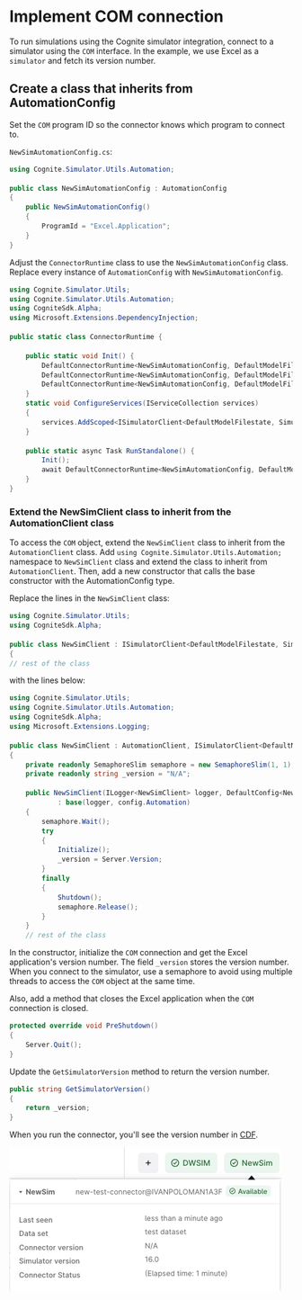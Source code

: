 # Implement COM connection

To run simulations using the Cognite simulator integration, connect to a simulator using the `COM` interface.
In the example, we use Excel as a `simulator` and fetch its version number.

## Create a class that inherits from AutomationConfig

Set the `COM` program ID so the connector knows which program to connect to.

`NewSimAutomationConfig.cs`:
```csharp
using Cognite.Simulator.Utils.Automation;

public class NewSimAutomationConfig : AutomationConfig
{
    public NewSimAutomationConfig()
    {
        ProgramId = "Excel.Application";
    }
}
```

Adjust the `ConnectorRuntime` class to use the `NewSimAutomationConfig` class.
Replace every instance of `AutomationConfig` with `NewSimAutomationConfig`.

```csharp
using Cognite.Simulator.Utils;
using Cognite.Simulator.Utils.Automation;
using CogniteSdk.Alpha;
using Microsoft.Extensions.DependencyInjection;

public static class ConnectorRuntime {

    public static void Init() {
        DefaultConnectorRuntime<NewSimAutomationConfig, DefaultModelFilestate, DefaultModelFileStatePoco>.ConfigureServices = ConfigureServices;
        DefaultConnectorRuntime<NewSimAutomationConfig, DefaultModelFilestate, DefaultModelFileStatePoco>.ConnectorName = "NewSim";
        DefaultConnectorRuntime<NewSimAutomationConfig, DefaultModelFilestate, DefaultModelFileStatePoco>.SimulatorDefinition = SimulatorDefinition.Get();
    }
    static void ConfigureServices(IServiceCollection services)
    {
        services.AddScoped<ISimulatorClient<DefaultModelFilestate, SimulatorRoutineRevision>, NewSimClient>();
    }
    
    public static async Task RunStandalone() {
        Init();
        await DefaultConnectorRuntime<NewSimAutomationConfig, DefaultModelFilestate, DefaultModelFileStatePoco>.RunStandalone().ConfigureAwait(false);
    }
}
```

### Extend the NewSimClient class to inherit from the AutomationClient class

To access the `COM` object, extend the `NewSimClient` class to inherit from the `AutomationClient` class. 
Add `using Cognite.Simulator.Utils.Automation;` namespace to `NewSimClient` class and extend the class to inherit from `AutomationClient`. Then, add a new constructor that calls the base constructor with the AutomationConfig type.

Replace the lines in the `NewSimClient` class:

```csharp
using Cognite.Simulator.Utils;
using CogniteSdk.Alpha;

public class NewSimClient : ISimulatorClient<DefaultModelFilestate, SimulatorRoutineRevision>
{
// rest of the class
```

with the lines below:

```csharp
using Cognite.Simulator.Utils;
using Cognite.Simulator.Utils.Automation;
using CogniteSdk.Alpha;
using Microsoft.Extensions.Logging;

public class NewSimClient : AutomationClient, ISimulatorClient<DefaultModelFilestate, SimulatorRoutineRevision>
{
    private readonly SemaphoreSlim semaphore = new SemaphoreSlim(1, 1);
    private readonly string _version = "N/A";

    public NewSimClient(ILogger<NewSimClient> logger, DefaultConfig<NewSimAutomationConfig> config)
            : base(logger, config.Automation)
    {
        semaphore.Wait();
        try
        {
            Initialize();
            _version = Server.Version;
        }
        finally
        {
            Shutdown();
            semaphore.Release();
        }
    }
    // rest of the class
```
In the constructor, initialize the `COM` connection and get the Excel application's version number. The field `_version` stores the version number. When you connect to the simulator, use a semaphore to avoid using multiple threads to access the `COM` object at the same time.

Also, add a method that closes the Excel application when the `COM` connection is closed.

```csharp
protected override void PreShutdown()
{
    Server.Quit();
}
```

Update the `GetSimulatorVersion` method to return the version number.
```csharp
public string GetSimulatorVersion()
{
    return _version;
}
```
When you run the connector, you'll see the version number in [CDF](https://fusion.cognite.com/).

![Simulator version](../images/simulator-version.png)